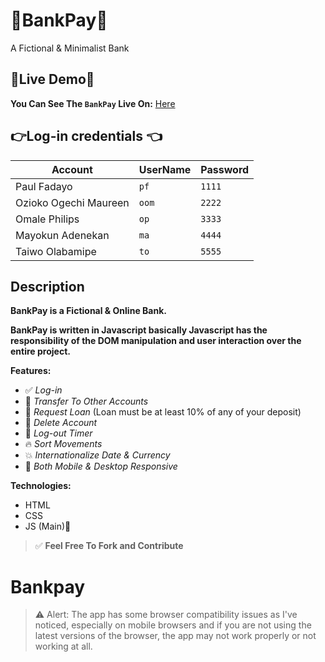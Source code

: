 # 🚀BankPay🚀

A Fictional &amp; Minimalist Bank

## 🎈Live Demo🎈

**You Can See The `BankPay` Live On:** [Here](https://fadayopaul.github.io/bankpay/)

## 👉Log-in credentials 👈

| Account               | UserName | Password |
| --------------------- | -------- | -------- |
| Paul Fadayo           | `pf`     | `1111`   |
| Ozioko Ogechi Maureen | `oom`    | `2222`   |
| Omale Philips         | `op`     | `3333`   |
| Mayokun Adenekan      | `ma`     | `4444`   |
| Taiwo Olabamipe       | `to`     | `5555`   |

## Description

**BankPay is a Fictional & Online Bank.**

**BankPay is written in Javascript basically Javascript has the responsibility of the DOM manipulation and user interaction over the entire project.**

**Features:**

- ✅ _Log-in_
- 🎉 _Transfer To Other Accounts_
- 🚀 _Request Loan_ (Loan must be at least 10% of any of your deposit)
- 🎈 _Delete Account_
- 🔁 _Log-out Timer_
- 🔥 _Sort Movements_
- 💥 _Internationalize Date & Currency_
- 🥳 _Both Mobile & Desktop Responsive_

**Technologies:**

- HTML
- CSS
- JS (Main)🚀

> ✅ **Feel Free To Fork and Contribute**

# Bankpay

> ⚠ Alert: The app has some browser compatibility issues as I've noticed, especially on mobile browsers and if you are not using the latest versions of the browser, the app may not work properly or not working at all.
